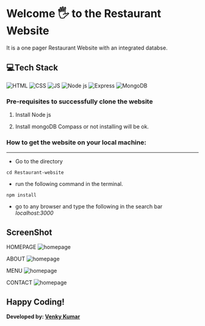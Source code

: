 # Welcome 🖐 to the Restaurant Website
It is a one pager Restaurant Website with an integrated databse.

## 💻Tech Stack

![HTML](https://img.shields.io/badge/html5%20-%23E34F26.svg?&style=for-the-badge&logo=html5&logoColor=white)
![CSS](https://img.shields.io/badge/css3%20-%231572B6.svg?&style=for-the-badge&logo=css3&logoColor=white)
![JS](https://img.shields.io/badge/javascript%20-%23323330.svg?&style=for-the-badge&logo=javascript&logoColor=%23F7DF1E)
![Node js](https://img.shields.io/badge/nodejs%20-%23323330.svg?&style=for-the-badge&logo=nodejs&logoColor=%23F7DF1E)
![Express](https://img.shields.io/badge/express%20-%23323330.svg?&style=for-the-badge&logo=express&logoColor=%23F7DF1E)
![MongoDB](https://img.shields.io/badge/mongodb%20-%23323330.svg?&style=for-the-badge&logo=mongodb&logoColor=%23F7DF1E)


### Pre-requisites to successfully clone the website

1. Install Node js

2. Install mongoDB Compass or not installing will be ok.

### How to get the website on your local machine:

---
- Go to the directory

```
cd Restaurant-website
````

- run the following command in the terminal.

```
npm install
```

- go to any browser and type the following in the search bar *localhost:3000*

## ScreenShot  

HOMEPAGE
![homepage](public/images/homepage.png)

ABOUT
![homepage](public/images/about.png)

MENU
![homepage](public/images/menu.png)

CONTACT
![homepage](public/images/contact.png)


## Happy Coding!

<strong>Developed by: <a href="https://github.com/BoddepallyVenkatesh06">Venky Kumar</a>